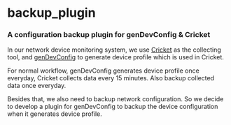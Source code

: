 # backup_plugin
### A configuration backup plugin for genDevConfig &amp; Cricket

In our network device monitoring system, we use [Cricket](http://cricket.sourceforge.net/) as the collecting tool, and [genDevConfig](http://acktomic.com/gendevconfig/) to generate device profile which is used in Cricket.

For normal workflow, genDevConfig generates device profile once everyday, Cricket collects data every 15 minutes. Also backup collected data once everyday.

Besides that, we also need to backup network configuration. So we decide to develop a plugin for genDevConfig to backup the device configuration when it generates device profile.
